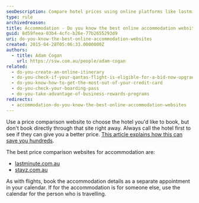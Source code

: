 ```yaml
---
seoDescription: Compare hotel prices using online platforms like lastminute.com.au and stayz.com.au, then book directly with the hotel to potentially save hundreds.
type: rule
archivedreason:
title: Accommodation - Do you know the best online accommodation websites?
guid: 8d59feea-03b4-4cfc-b26e-77b2655293d9
uri: do-you-know-the-best-online-accommodation-websites
created: 2015-04-28T05:06:33.0000000Z
authors: 
  - title: Adam Cogan
    url: https://ssw.com.au/people/adam-cogan
related:
  - do-you-create-an-online-itinerary
  - do-you-check-if-your-qantas-flight-is-eligible-for-a-bid-now-upgrade
  - do-you-know-how-to-get-the-most-out-of-your-credit-card
  - do-you-check-your-boarding-pass
  - do-you-take-advantage-of-business-rewards-programs
redirects:
  - accommodation-do-you-know-the-best-online-accommodation-websites
---
```


Use a price comparison website to choose the hotel you'd like to book, but don't book directly through that site right away. Always call the hotel first to see if they can give you a better price. [This article explains how this can save you hundreds](https://www.usatoday.com/story/travel/roadwarriorvoices/2015/06/03/why-you-should-book-your-stay-directly-with-the-hotel/83307734).

<!--endintro-->

The best price comparison websites for accommodation are:

* [lastminute.com.au](http://www.lastminute.com.au)
* [stayz.com.au](http://www.stayz.com.au)

As with flights, book the accommodation details as a separate appointment in your calendar. If for the accommodation is for someone else, use the calendar for the person who is travelling.

